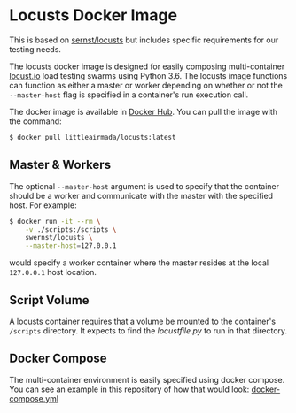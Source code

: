 # Locusts Docker Image

This is based on [sernst/locusts](https://github.com/sernst/locusts) but includes 
specific requirements for our testing needs.

The locusts docker image is designed for easily composing multi-container 
[locust.io](http://http://locust.io/) 
load testing swarms using Python 3.6. The locusts image functions can function
as either a master or worker depending on whether or not the `--master-host` 
flag is specified in a container's run execution call.

The docker image is available in 
[Docker Hub](https://hub.docker.com/r/littleairmada/locusts/). You can pull the 
image with the command:

```bash
$ docker pull littleairmada/locusts:latest
```

## Master & Workers

The optional `--master-host` argument is used to specify that the container 
should be a worker and communicate with the master with the specified host.
For example:

```bash
$ docker run -it --rm \
    -v ./scripts:/scripts \
    swernst/locusts \
    --master-host=127.0.0.1
```

would specify a worker container where the master resides at the local
`127.0.0.1` host location.

## Script Volume

A locusts container requires that a volume be mounted to the container's 
`/scripts` directory. It expects to find the *locustfile.py* to run in that 
directory.

## Docker Compose

The multi-container environment is easily specified using docker compose. You 
can see an example in this repository of how that would look:
[docker-compose.yml](docker-compose.yml)
